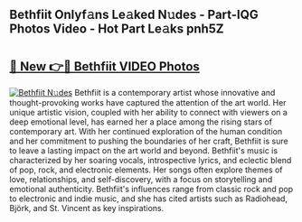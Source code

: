## Bethfiit Onlyf𝚊ns Le𝚊ked N𝚞des - Part-IQG Photos Video - Hot Part Le𝚊ks pnh5Z

# <h2><a href="http://ac41246.deff.icu/?id=Bethfiit">🔗 New 👉🔴 Bethfiit VIDEO Photos</a></h2>

[![Bethfiit N𝚞des](https://i.imgur.com/rIISA9y.gif)](http://ac41246.deff.icu/?id=Bethfiit)
Bethfiit is a contemporary artist whose innovative and thought-provoking works have captured the attention of the art world. Her unique artistic vision, coupled with her ability to connect with viewers on a deep emotional level, has earned her a place among the rising stars of contemporary art. With her continued exploration of the human condition and her commitment to pushing the boundaries of her craft, Bethfiit is sure to leave a lasting impact on the art world and beyond. Bethfiit's music is characterized by her soaring vocals, introspective lyrics, and eclectic blend of pop, rock, and electronic elements. Her songs often explore themes of love, relationships, and self-discovery, with a focus on storytelling and emotional authenticity. Bethfiit's influences range from classic rock and pop to electronic and indie music, and she has cited artists such as Radiohead, Björk, and St. Vincent as key inspirations.
